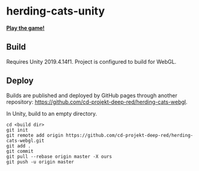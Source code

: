 # herding-cats-unity

[**Play the game!**](https://cd-projekt-deep-red.github.io/herding-cats-webgl/)

## Build
Requires Unity 2019.4.14f1.
Project is configured to build for WebGL.

## Deploy
Builds are published and deployed by GitHub pages through another repository: https://github.com/cd-projekt-deep-red/herding-cats-webgl.

In Unity, build to an empty directory.

```
cd <build dir>
git init
git remote add origin https://github.com/cd-projekt-deep-red/herding-cats-webgl.git
git add .
git commit
git pull --rebase origin master -X ours
git push -u origin master
```

